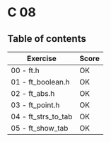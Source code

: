 # C 08

## Table of contents

Exercise					| Score  
----------------------------|--------
00 - ft.h					| OK
01 - ft_boolean.h			| OK
02 - ft_abs.h 				| OK
03 - ft_point.h				| OK
04 - ft_strs_to_tab			| OK
05 - ft_show_tab			| OK
